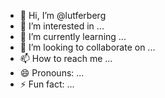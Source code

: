 - 👋 Hi, I’m @lutferberg
- 👀 I’m interested in ...
- 🌱 I’m currently learning ...
- 💞️ I’m looking to collaborate on ...
- 📫 How to reach me ...
- 😄 Pronouns: ...
- ⚡ Fun fact: ...

<!---
lutferberg/lutferberg is a ✨ special ✨ repository because its `README.md` (this file) appears on your GitHub profile.
You can click the Preview link to take a look at your changes.
--->
